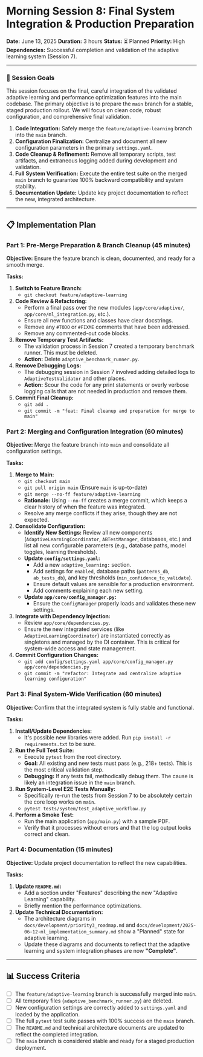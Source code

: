# Morning Session 8: Final System Integration & Production Preparation

**Date:** June 13, 2025
**Duration:** 3 hours
**Status:** ⏳ Planned
**Priority:** High
**Dependencies:** Successful completion and validation of the adaptive learning system (Session 7).

---

### 🎯 Session Goals

This session focuses on the final, careful integration of the validated adaptive learning and performance optimization features into the main codebase. The primary objective is to prepare the `main` branch for a stable, staged production rollout. We will focus on clean code, robust configuration, and comprehensive final validation.

1.  **Code Integration:** Safely merge the `feature/adaptive-learning` branch into the `main` branch.
2.  **Configuration Finalization:** Centralize and document all new configuration parameters in the primary `settings.yaml`.
3.  **Code Cleanup & Refinement:** Remove all temporary scripts, test artifacts, and extraneous logging added during development and validation.
4.  **Full System Verification:** Execute the entire test suite on the merged `main` branch to guarantee 100% backward compatibility and system stability.
5.  **Documentation Update:** Update key project documentation to reflect the new, integrated architecture.

---

## 📋 Implementation Plan

### Part 1: Pre-Merge Preparation & Branch Cleanup (45 minutes)

**Objective:** Ensure the feature branch is clean, documented, and ready for a smooth merge.

**Tasks:**
1.  **Switch to Feature Branch:**
    -   `git checkout feature/adaptive-learning`
2.  **Code Review & Refactoring:**
    -   Perform a final pass over the new modules (`app/core/adaptive/`, `app/core/ml_integration.py`, etc.).
    -   Ensure all new functions and classes have clear docstrings.
    -   Remove any `#TODO` or `#FIXME` comments that have been addressed.
    -   Remove any commented-out code blocks.
3.  **Remove Temporary Test Artifacts:**
    -   The validation process in Session 7 created a temporary benchmark runner. This must be deleted.
    -   **Action:** Delete `adaptive_benchmark_runner.py`.
4.  **Remove Debugging Logs:**
    -   The debugging session in Session 7 involved adding detailed logs to `AdaptiveTestValidator` and other places.
    -   **Action:** Scour the code for any print statements or overly verbose logging calls that are not needed in production and remove them.
5.  **Commit Final Cleanup:**
    -   `git add .`
    -   `git commit -m "feat: Final cleanup and preparation for merge to main"`

### Part 2: Merging and Configuration Integration (60 minutes)

**Objective:** Merge the feature branch into `main` and consolidate all configuration settings.

**Tasks:**
1.  **Merge to Main:**
    -   `git checkout main`
    -   `git pull origin main` (Ensure `main` is up-to-date)
    -   `git merge --no-ff feature/adaptive-learning`
    -   **Rationale:** Using `--no-ff` creates a merge commit, which keeps a clear history of when the feature was integrated.
    -   Resolve any merge conflicts if they arise, though they are not expected.
2.  **Consolidate Configuration:**
    -   **Identify New Settings:** Review all new components (`AdaptiveLearningCoordinator`, `ABTestManager`, databases, etc.) and list all new configurable parameters (e.g., database paths, model toggles, learning thresholds).
    -   **Update `config/settings.yaml`:**
        -   Add a new `adaptive_learning:` section.
        -   Add settings for `enabled`, database paths (`patterns_db`, `ab_tests_db`), and key thresholds (`min_confidence_to_validate`).
        -   Ensure default values are sensible for a production environment.
        -   Add comments explaining each new setting.
    -   **Update `app/core/config_manager.py`:**
        -   Ensure the `ConfigManager` properly loads and validates these new settings.
3.  **Integrate with Dependency Injection:**
    -   Review `app/core/dependencies.py`.
    -   Ensure the new integrated services (like `AdaptiveLearningCoordinator`) are instantiated correctly as singletons and managed by the DI container. This is critical for system-wide access and state management.
4.  **Commit Configuration Changes:**
    -   `git add config/settings.yaml app/core/config_manager.py app/core/dependencies.py`
    -   `git commit -m "refactor: Integrate and centralize adaptive learning configuration"`

### Part 3: Final System-Wide Verification (60 minutes)

**Objective:** Confirm that the integrated system is fully stable and functional.

**Tasks:**
1.  **Install/Update Dependencies:**
    -   It's possible new libraries were added. Run `pip install -r requirements.txt` to be sure.
2.  **Run the Full Test Suite:**
    -   Execute `pytest` from the root directory.
    -   **Goal:** All existing and new tests must pass (e.g., 218+ tests). This is the most critical validation step.
    -   **Debugging:** If any tests fail, methodically debug them. The cause is likely an integration issue in the `main` branch.
3.  **Run System-Level E2E Tests Manually:**
    -   Specifically re-run the tests from Session 7 to be absolutely certain the core loop works on `main`.
    -   `pytest tests/system/test_adaptive_workflow.py`
4.  **Perform a Smoke Test:**
    -   Run the main application (`app/main.py`) with a sample PDF.
    -   Verify that it processes without errors and that the log output looks correct and clean.

### Part 4: Documentation (15 minutes)

**Objective:** Update project documentation to reflect the new capabilities.

**Tasks:**
1.  **Update `README.md`:**
    -   Add a section under "Features" describing the new "Adaptive Learning" capability.
    -   Briefly mention the performance optimizations.
2.  **Update Technical Documentation:**
    -   The architecture diagrams in `docs/development/priority3_roadmap.md` and `docs/development/2025-06-12-ml_implementation_summary.md` show a "Planned" state for adaptive learning.
    -   Update these diagrams and documents to reflect that the adaptive learning and system integration phases are now **"Complete"**.

---

## 📊 Success Criteria

-   [ ] The `feature/adaptive-learning` branch is successfully merged into `main`.
-   [ ] All temporary files (`adaptive_benchmark_runner.py`) are deleted.
-   [ ] New configuration settings are correctly added to `settings.yaml` and loaded by the application.
-   [ ] The full `pytest` test suite passes with 100% success on the `main` branch.
-   [ ] The `README.md` and technical architecture documents are updated to reflect the completed integration.
-   [ ] The `main` branch is considered stable and ready for a staged production deployment. 